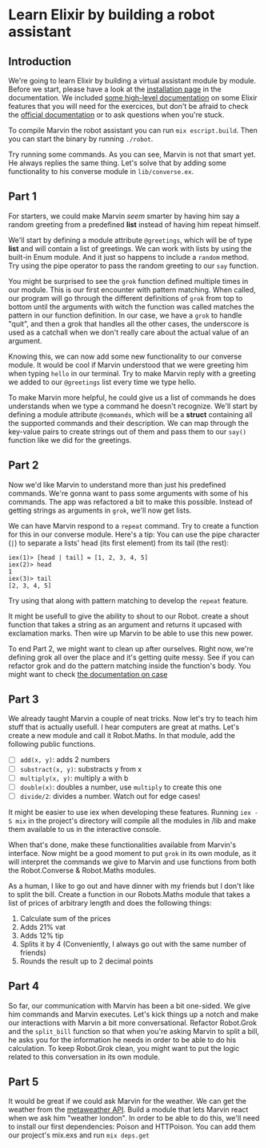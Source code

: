# Learn Elixir by building a robot assistant

## Introduction

We're going to learn Elixir by building a virtual assistant module by module. Before we start, please have a look at the [installation page](elixir.docs/installation.md) in the documentation. We included [some high-level documentation](elixir.docs/README.md) on some  Elixir features that you will need for the exercices, but don't be afraid to check the [official documentation](https://elixir-lang.org/docs.html) or to ask questions when you're stuck. 

To compile Marvin the robot assistant you can run `mix escript.build`. Then you can start the binary by running `./robot`.

Try running some commands. As you can see, Marvin is not that smart yet. He always replies the same thing. Let's solve that by adding some functionality to his converse module in `lib/converse.ex`.

## Part 1

For starters, we could make Marvin _seem_ smarter by having him say a random greeting from a predefined **list** instead of having him repeat himself.

We'll start by defining a module attribute `@greetings`, which will be of type **list** and will contain a list of greetings. We can work with lists by using the built-in Enum module. And it just so happens to include a `random` method. Try using the pipe operator to pass the random greeting to our `say` function.

You might be surprised to see the `grok` function defined multiple times in our module. This is our first encounter with pattern matching. When called, our program will go through the different definitions of `grok` from top to bottom until the arguments with witch the function was called matches the pattern in our function definition. In our case, we have a `grok` to handle "quit", and then a grok that handles all the other cases, the underscore is used as a catchall when we don't really care about the actual value of an argument.

Knowing this, we can now add some new functionality to our converse module. It would be cool if Marvin understood that we were greeting him when typing `hello` in our terminal. Try to make Marvin reply with a greeting we added to our `@greetings` list every time we type hello.

To make Marvin more helpful, he could give us a list of commands he does understands when we type a command he doesn't recognize. We'll start by defining a module attribute `@commands`, which will be a **struct** containing all the supported commands and their description. We can map through the key-value pairs to create strings out of them and pass them to our `say()` function like we did for the greetings.

## Part 2

Now we'd like Marvin to understand more than just his predefined commands. We're gonna want to pass some arguments with some of his commands. The app was refactored a bit to make this possible. Instead of getting strings as arguments in `grok`, we'll now get lists.

We can have Marvin respond to a `repeat` command. Try to create a function for this in our converse module. Here's a tip: You can use the pipe character (`|`) to separate a lists' head (its first element) from its tail (the rest):

```
iex(1)> [head | tail] = [1, 2, 3, 4, 5]
iex(2)> head
1
iex(3)> tail
[2, 3, 4, 5]
```

Try using that along with pattern matching to develop the `repeat` feature.

It might be usefull to give the ability to shout to our Robot. create a shout function that takes a string as an argument and returns it upcased with exclamation marks. Then wire up Marvin to be able to use this new power.

To end Part 2, we might want to clean up after ourselves. Right now, we're defining grok all over the place and it's getting quite messy. See if you can refactor grok and do the pattern matching inside the function's body. You might want to check [the documentation on case](https://hexdocs.pm/elixir/Kernel.SpecialForms.html#case/2)

## Part 3

We already taught Marvin a couple of neat tricks. Now let's try to teach him stuff that is actually usefull. I hear computers are great at maths. Let's create a new module and call it Robot.Maths. In that module, add the following public functions.

- [ ] `add(x, y)`: adds 2 numbers
- [ ] `substract(x, y)`: substracts y from x
- [ ] `multiply(x, y)`: multiply a with b
- [ ] `double(x)`: doubles a number, use `multiply` to create this one
- [ ] `divide/2`: divides a number. Watch out for edge cases!

It might be easier to use iex when developing these features. Running `iex -S mix` in the project's directory will compile all the modules in /lib and make them available to us in the interactive console.

When that's done, make these functionalities available from Marvin's interface. Now might be a good moment to put `grok` in its own module, as it will interpret the commands we give to Marvin and use functions from both the Robot.Converse & Robot.Maths modules.

As a human, I like to go out and have dinner with my friends but I don't like to split the bill. Create a function in our Robots.Maths module that takes a list of prices of arbitrary length and does the following things:

1. Calculate sum of the prices
2. Adds 21% vat
3. Adds 12% tip
4. Splits it by 4 (Conveniently, I always go out with the same number of friends)
5. Rounds the result up to 2 decimal points

## Part 4

So far, our communication with Marvin has been a bit one-sided. We give him commands and Marvin executes. Let's kick things up a notch and make our interactions with Marvin a bit more conversational. Refactor Robot.Grok and the `split_bill` function so that when you're asking Marvin to split a bill, he asks you for the information he needs in order to be able to do his calculation. To keep Robot.Grok clean, you might want to put the logic related to this conversation in its own module.

## Part 5

It would be great if we could ask Marvin for the weather. We can get the weather from the [metaweather API](https://www.metaweather.com/api/#location). Build a module that lets Marvin react when we ask him "weather london". In order to be able to do this, we'll need to install our first dependencies: Poison and HTTPoison. You can add them our project's mix.exs and run `mix deps.get`
